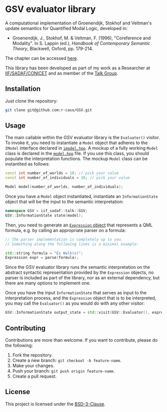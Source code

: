 # GSV evaluator library

A computational implementation of Groenendijk, Stokhof and Veltman's update semantics for Quantified Modal Logic, developed in:

- Groenendijk, J., Stokhof, M. & Veltman, F. (1996), "Coreference and Modality". In S. Lappin (ed.), *Handbook of
Contemporary Semantic Theory*, Blackwell, Oxford, pp. 179-214.

The chapter can be accessed [here](https://stokhof.org/wp-content/uploads/2017/06/groenendijk-stokhof-veltman_cmcmsd.pdf).

This library has been developed as part of my work as a Researcher at [IIF/SADAF/CONICET](https://iif.conicet.gov.ar/?lan=en) and as member of the [Talk Group](https://talk-group.org/).

## Installation

Just clone the repository:
```bash
git clone git@github.com:r-caso/GSV.git
```

## Usage

The main callable within the GSV evaluator library is the `Evaluator()` visitor. To invoke it, you need to instantiate a `Model` object that adheres to the `IModel` interface declared in [``imodel.hpp``](GSV/include/interfaces/imodel.hpp). A mockup of a fully working `Model` class is declared in the [`model.hpp`](third_party/semantics/model.hpp) file. If you use this class, you should populate the interpretation functions. The mockup `Model` class can be instantited as follows:

```c++
const int number_of_worlds = 10; // pick your value
const int number_of_individuals = 10; // pick your value

Model model(number_of_worlds, number_of_individuals);
```

Once you have a `Model` object instantiated, instantiate an `InformationState` object that will be the input to the semantic interpretation:

```c++
namespace GSV = iif_sadaf::talk::GSV;
GSV::InformationState state(model);
```

Then, you need to generate an [`Expression` object](third_party/syntax/expression.hpp) that represents a QML formula, e.g. by calling an appropriate parser on a formula:

```c++
// The parser implementation is completely up to you.
// Something along the following lines is a minimal example:

std::string formula = "Ex Walk(x)";
Expression expr = parse(formula);
```

Since the GSV evaluator library runs the semantic interpretation on the abstract syntactic representation provided by the `Expression` objects, no parser is included as part of the library, nor as an external dependency, but there are many options to implement one.

Once you have the input `InformationState` that serves as input to the interpretation process, and the `Expression` object that is to be interpreted, you may call the `Evaluator()` as you would do with any other visitor:

```c++
GSV::InformationState output_state = std::visit(GSV::Evaluator(), expression, std::variant<InformationState>(state));
```

## Contributing

Contributions are more than welcome. If you want to contribute, please do the following:

1. Fork the repository.
2. Create a new branch: `git checkout -b feature-name`.
3. Make your changes.
4. Push your branch: `git push origin feature-name`.
5. Create a pull request.

## License
This project is licensed under the [BSD-3-Clause](LICENSE).